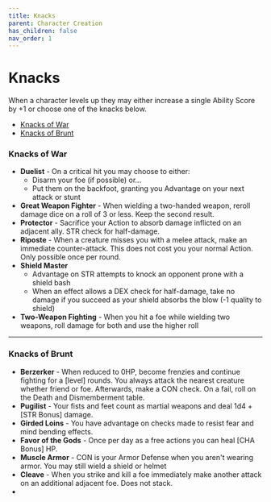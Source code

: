 ```yaml
---
title: Knacks
parent: Character Creation
has_children: false
nav_order: 1
---
```



# Knacks
When a character levels up they may either increase a single Ability Score by +1 or choose one of the knacks below.

- [Knacks of War](##knacks-of-war)
- [Knacks of Brunt](##knacks-of-brunt)


### Knacks of War
- **Duelist** - On a critical hit you may choose to either:
  - Disarm your foe (if possible) or...
  - Put them on the backfoot, granting you Advantage on your next attack or stunt
- **Great Weapon Fighter** - When wielding a two-handed weapon, reroll damage dice on a roll of 3 or less. Keep the second result.
- **Protector** - Sacrifice your Action to absorb damage inflicted on an adjacent ally. STR check for half-damage.
- **Riposte** - When a creature misses you with a melee attack, make an immediate counter-attack. This does not cost you your normal Action. Only possible once per round.
- **Shield Master**
  - Advantage on STR attempts to knock an opponent prone with a shield bash
  - When an effect allows a DEX check for half-damage, take no damage if you succeed as your shield absorbs the blow (-1 quality to shield)
- **Two-Weapon Fighting** - When you hit a foe while wielding two weapons, roll damage for both and use the higher roll

---

### Knacks of Brunt
- **Berzerker** - When reduced to 0HP, become frenzies and continue fighting for a [level] rounds. You always attack the nearest creature whether friend or foe. Afterwards, make a CON check. On a fail, roll on the Death and Dismemberment table.
- **Pugilist** - Your fists and feet count as martial weapons and deal 1d4 + [STR Bonus] damage.
- **Girded Loins** - You have advantage on checks made to resist fear and mind bending effects.
- **Favor of the Gods** - Once per day as a free actions you can heal [CHA Bonus] HP.
- **Muscle Armor** - CON is your Armor Defense when you aren't wearing armor. You may still wield a shield or helmet
- **Cleave** - When you strike and kill a foe immediately make another attack on an additional adjacent foe. Does not stack.
- 
